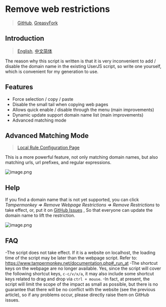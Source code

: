 # Remove web restrictions

> [GitHub](https://github.com/rxliuli/userjs/blob/master/src/UnblockWebRestrictions/), [GreasyFork](https://greasyfork.org/zh-CN/scripts/391193)

## Introduction

> [English](https://github.com/rxliuli/userjs/blob/master/src/UnblockWebRestrictions/README.md), [中文简体](https://github.com/rxliuli/userjs/blob/master/src/UnblockWebRestrictions/README.zhCN.md)

The reason why this script is written is that it is very inconvenient to add / disable the domain name in the existing UserJS script, so write one yourself, which is convenient for my generation to use.

## Features

- Force selection / copy / paste
- Disable the small tail when copying web pages
- Allows quick enable / disable through the menu (main improvements)
- Dynamic update support domain name list (main improvements)
- Advanced matching mode

## Advanced Matching Mode

> [Local Rule Configuration Page](https://rxliuli.com/userjs/src/UnblockWebRestrictions/website/dist/)

This is a more powerful feature, not only matching domain names, but also matching urls, url prefixes, and regular expressions.

![image.png](https://i.loli.net/2020/05/17/4Piwq6CbGIfx1HU.png)

## Help

If you find a domain name that is not yet supported, you can click _Tampermonkey => Remove Webpage Restrictions => Remove Restrictions_ to take effect, or, put it on [GitHub Issues](https://github.com/rxliuli/userjs/issues) , So that everyone can update the domain name to lift the restriction.

![image.png](https://i.loli.net/2019/10/15/xypJIQnbtN4DuWM.png)

## FAQ

-The script does not take effect. If it is a website on localhost, the loading time of the script may be later than the webpage script. Refer to: <https://www.tampermonkey.net/documentation.php#_run_at>
-The shortcut keys on the webpage are no longer available. Yes, since the script will cover the following shortcut keys, `c-c/v/x/a`, it may also include some shortcut keys related to drag and drop via `ctrl + mouse`.
-In fact, at present, the script will limit the scope of the impact as small as possible, but there is no guarantee that there will be no conflict with the website (see the previous article), so if any problems occur, please directly raise them on GitHub issues.
